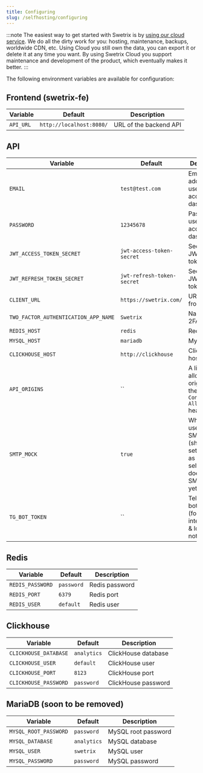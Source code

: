 ```yaml
---
title: Configuring
slug: /selfhosting/configuring
---
```


:::note
The easiest way to get started with Swetrix is by [using our cloud service](https://swetrix.com). We do all the dirty work for you: hosting, maintenance, backups, worldwide CDN, etc. Using Cloud you still own the data, you can export it or delete it at any time you want. By using Swetrix Cloud you support maintenance and development of the product, which eventually makes it better.
:::

The following environment variables are available for configuration:

## Frontend (swetrix-fe)
| Variable | Default | Description |
| --- | --- | --- |
| `API_URL` | `http://localhost:8080/` | URL of the backend API |

## API
| Variable | Default | Description |
| --- | --- | --- |
| `EMAIL` | `test@test.com` | Email address to use for access to dashboard |
| `PASSWORD` | `12345678` | Password to use for access to dashboard |
| `JWT_ACCESS_TOKEN_SECRET` | `jwt-access-token-secret` | Secret for JWT access tokens |
| `JWT_REFRESH_TOKEN_SECRET` | `jwt-refresh-token-secret` | Secret for JWT refresh tokens |
| `CLIENT_URL` | `https://swetrix.com/` | URL of the frontend |
| `TWO_FACTOR_AUTHENTICATION_APP_NAME` | `Swetrix` | Name of the 2FA app |
| `REDIS_HOST` | `redis` | Redis host |
| `MYSQL_HOST` | `mariadb` | MySQL host |
| `CLICKHOUSE_HOST` | `http://clickhouse` | ClickHouse host |
| `API_ORIGINS` | `` | A list of allowed origins (for the `Access-Control-Allow-Origin` header) |
| `SMTP_MOCK` | `true` | Whether to use a mock SMTP server (should be set to `true` as the selfhosted does ignores SMTP auth yet) |
| `TG_BOT_TOKEN` | `` | Telegram bot token (for integrations & login notifications) |

## Redis
| Variable | Default | Description |
| --- | --- | --- |
| `REDIS_PASSWORD` | `password` | Redis password |
| `REDIS_PORT` | `6379` | Redis port |
| `REDIS_USER` | `default` | Redis user |

## Clickhouse
| Variable | Default | Description |
| --- | --- | --- |
| `CLICKHOUSE_DATABASE` | `analytics` | ClickHouse database |
| `CLICKHOUSE_USER` | `default` | ClickHouse user |
| `CLICKHOUSE_PORT` | `8123` | ClickHouse port |
| `CLICKHOUSE_PASSWORD` | `password` | ClickHouse password |

## MariaDB (soon to be removed)
| Variable | Default | Description |
| --- | --- | --- |
| `MYSQL_ROOT_PASSWORD` | `password` | MySQL root password |
| `MYSQL_DATABASE` | `analytics` | MySQL database |
| `MYSQL_USER` | `swetrix` | MySQL user |
| `MYSQL_PASSWORD` | `password` | MySQL password |